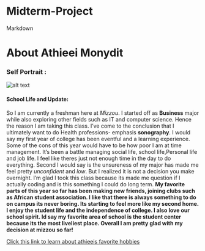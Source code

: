 # Midterm-Project
Markdown

# About Athieei Monydit
### Self Portrait :
![alt text](file:///Users/athieeiamonydit/Downloads/Screen%20Shot%202023-03-17%20at%2010.24.06%20PM.jpg)
#### School Life and Update:
So I am currently a freshman here at *Mizzou*. I started off as **Business** major while also exploring other fields such as IT and computer science. Hence the reason I am taking this class. I’ve come to the conclusion that I ultimately want to do Health professions- emphasis **sonography**. I would say my first year of college has been eventful and a learning experience. Some of the cons of this year would have to be how poor I am at time management. It’s been a battle managing social life, school life,Personal life and job life. I feel like theres just not enough time in the day to do everything. Second I would say is the unsureness of my major has made me feel pretty *unconfident* and *low*. But I realized it is not a decision you make overnight. I’m glad I took this class because its made me question if I actually coding and is this something I could do long term. **My favorite parts of this year so far has been making new friends, joining clubs such as African student association. I like that there is always something to do on campus its never boring. Its starting to feel more like my second home. I enjoy the student life and the independence of college. I also love our school spirit. Id say my favorite area of school is the student center because its the most liveliest place. Overall I am pretty glad with my decision at mizzou so far!**


[Click this link to learn about athieeis favorite hobbies](favoritehobbies.md)





